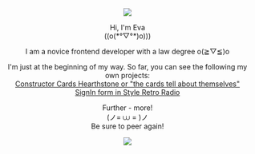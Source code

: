 <link rel="preconnect" href="https://fonts.googleapis.com">
<link rel="preconnect" href="https://fonts.gstatic.com" crossorigin>
<link href="https://fonts.googleapis.com/css2?family=Belanosima:wght@700&family=Caprasimo&family=Poppins&display=swap" rel="stylesheet">

<div id="header" align="center">
  <img src="https://media.giphy.com/media/4QxQgWZHbeYwM/giphy.gif"/>
</div>

<div id="main" align="center" color="rgb(230, 243, 251)">
  <p font-family="Poppins" font-weight="bold">Hi, I'm Eva<br>((o(*°▽°*)o)))</p>

  <p font-family="Poppins" font-weight="bold">I am a novice frontend developer with a law degree o(≧▽≦)o	</p>

  <p font-family="Poppins" font-weight="bold">I'm just at the beginning of my way. So far, you can see the following my own projects:<br><a color="rgb(19, 141, 237)" text-decoration="underline" font-family="Poppins" font-weight="bold" href="https://grigoryevaeva.github.io/constructorCardsHearthstone/">Constructor Cards Hearthstone or "the cards tell about themselves"</a><br><a color="rgb(19, 141, 237)" text-decoration="underline" font-family="Poppins" font-weight="bold" href="https://grigoryevaeva.github.io/RetroRadioSignin/">SignIn form in Style Retro Radio</a></p>

  <p font-family="Poppins" font-weight="bold">Further - more!<br>(ノ= ⩊ = )ノ<br>Be sure to peer again!</p>
</div>

<div id="header" align="center">
  <img src="https://media.giphy.com/media/yALcFbrKshfoY/giphy.gif"/>
</div>
